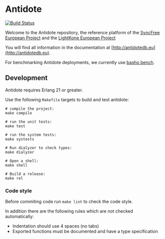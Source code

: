 Antidote
============
[![Build Status](https://travis-ci.org/AntidoteDB/antidote.svg?branch=master)](https://travis-ci.org/AntidoteDB/antidote)

Welcome to the Antidote repository, the reference platform of the [SyncFree European Project](https://syncfree.lip6.fr/) and the [LightKone European Project](https://www.lightkone.eu/)

You will find all information in the documentation at [http://antidotedb.eu](http://antidotedb.eu).

For benchmarking Antidote deployments, we currently use [basho bench](https://github.com/SyncFree/basho_bench/tree/antidote_pb-rebar3-erlang19).



Development
-----------

Antidote requires Erlang 21 or greater.

Use the following `Makefile` targets to build and test antidote:

	# compile the project:
	make compile

	# run the unit tests:
	make test

	# run the system tests:
	make systests

	# Run dialyzer to check types:
	make dialyzer

	# Open a shell:
	make shell

	# Build a release:
	make rel


### Code style

Before commiting code run `make lint` to check the code style.

In addition there are the following rules which are not checked automatically:

- Indentation should use 4 spaces (no tabs)
- Exported functions must be documented and have a type specification


